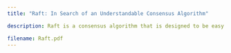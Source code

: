 ```yaml
---
title: "Raft: In Search of an Understandable Consensus Algorithm"

description: Raft is a consensus algorithm that is designed to be easy to understand. It's equivalent to Paxos in fault-tolerance and performance. The difference is that it's decomposed into relatively independent subproblems, and it cleanly addresses all major pieces needed for practical systems.

filename: Raft.pdf
---
```


